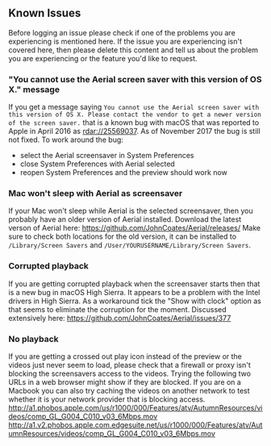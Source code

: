 ## Known Issues

Before logging an issue please check if one of the problems you are experiencing is mentioned here. If the issue you are experiencing isn't covered here, then please delete this content and tell us about the problem you are experiencing or the feature you'd like to request.

### "You cannot use the Aerial screen saver with this version of OS X." message

If you get a message saying `You cannot use the Aerial screen saver with this version of OS X. Please contact the vendor to get a newer version of the screen saver.` that is a known bug with macOS that was reported to Apple in April 2016 as [rdar://25569037](http://openradar.appspot.com/25569037). As of November 2017 the bug is still not fixed. To work around the bug:
* select the Aerial screensaver in System Preferences
* close System Preferences with Aerial selected
* reopen System Preferences and the preview should work now

### Mac won't sleep with Aerial as screensaver

If your Mac won't sleep while Aerial is the selected screensaver, then you probably have an older version of Aerial installed. Download the latest verson of Aerial here: https://github.com/JohnCoates/Aerial/releases/ Make sure to check both locations for the old version, it can be installed to `/Library/Screen Savers` and `/User/YOURUSERNAME/Library/Screen Savers`.

### Corrupted playback

If you are getting corrupted playback when the screensaver starts then that is a new bug in macOS High Sierra. It appears to be a problem with the Intel drivers in High Sierra. As a workaround tick the "Show with clock" option as that seems to eliminate the corruption for the moment. Discussed extensively here: https://github.com/JohnCoates/Aerial/issues/377

### No playback

If you are getting a crossed out play icon instead of the preview or the videos just never seem to load, please check that a firewall or proxy isn't blocking the screensavers access to the videos. Trying the following two URLs in a web browser might show if they are blocked. If you are on a Macbook you can also try caching the videos on another network to test whether it is your network provider that is blocking access.
http://a1.phobos.apple.com/us/r1000/000/Features/atv/AutumnResources/videos/comp_GL_G004_C010_v03_6Mbps.mov
http://a1.v2.phobos.apple.com.edgesuite.net/us/r1000/000/Features/atv/AutumnResources/videos/comp_GL_G004_C010_v03_6Mbps.mov
